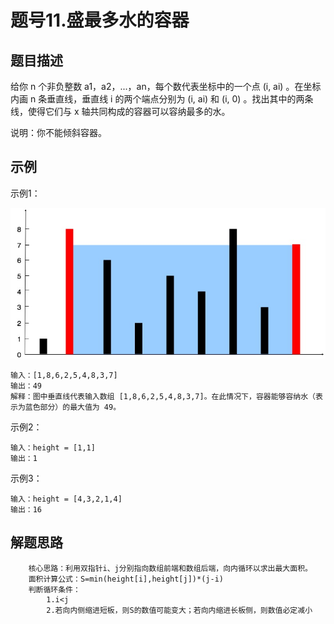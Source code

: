 # 题号11.盛最多水的容器

## 题目描述
给你 n 个非负整数 a1，a2，...，an，每个数代表坐标中的一个点 (i, ai) 。在坐标内画 n 条垂直线，垂直线 i 的两个端点分别为 (i, ai) 和 (i, 0) 。找出其中的两条线，使得它们与 x 轴共同构成的容器可以容纳最多的水。

说明：你不能倾斜容器。
## 示例
示例1：

![image](../../images/img_3.png)

```
输入：[1,8,6,2,5,4,8,3,7]
输出：49 
解释：图中垂直线代表输入数组 [1,8,6,2,5,4,8,3,7]。在此情况下，容器能够容纳水（表示为蓝色部分）的最大值为 49。
```
示例2：
```
输入：height = [1,1]
输出：1
```
示例3：
```
输入：height = [4,3,2,1,4]
输出：16
```
## 解题思路

```
    核心思路：利用双指针i、j分别指向数组前端和数组后端，向内循环以求出最大面积。
    面积计算公式：S=min(height[i],height[j])*(j-i)
    判断循环条件：
        1.i<j
        2.若向内侧缩进短板，则S的数值可能变大；若向内缩进长板侧，则数值必定减小
